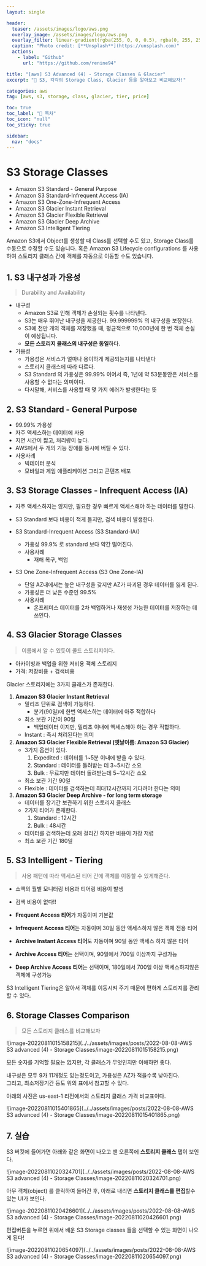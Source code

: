 ```yaml
---
layout: single

header:
  teaser: /assets/images/logo/aws.png
  overlay_image: /assets/images/logo/aws.png
  overlay_filter: linear-gradient(rgba(255, 0, 0, 0.5), rgba(0, 255, 255, 0.5))
  caption: "Photo credit: [**Unsplash**](https://unsplash.com)"
  actions:
    - label: "Github"
      url: "https://github.com/renine94"

title: "[aws] S3 Advanced (4) - Storage Classes & Glacier"
excerpt: "🚀 S3, 각각의 Storage Class, Glacier 등을 알아보고 비교해보자!"

categories: aws
tag: [aws, s3, storage, class, glacier, tier, price]

toc: true
toc_label: "📕 목차"
toc_icon: "null"
toc_sticky: true

sidebar:
  nav: "docs"
---
```


# S3 Storage Classes

- Amazon S3 Standard - General Purpose
- Amazon S3 Standard-Infrequent Access (IA)
- Amazon S3 One-Zone-Infrequent Access
- Amazon S3 Glacier Instant Retrieval
- Amazon S3 Glacier Flexible Retrieval
- Amazon S3 Glacier Deep Archive
- Amazon S3 Intelligent Tiering



Amazon S3에서 Object를 생성할 때 Class를 선택할 수도 있고, Storage  Class를 수동으로 수정할 수도 있습니다. 혹은 Amazon S3 Lifecycle configurations 를 사용하여 스토리지 클래스 간에 객체를 자동으로 이동할 수도 있습니다.



## 1. S3 내구성과 가용성

> Durability and Availability

- 내구성
  - Amazon S3로 인해 객체가 손실되는 횟수를 나타낸다.
  - S3는 매우 뛰어난 내구성을 제공한다. 99.999999% 의 내구성을 보장한다.
  - S3에 천만 개의 객체를 저장했을 때, 평균적으로 10,000년에 한 번 객체 손실이 예상됩니다.
  - **모든 스토리지 클래스의 내구성은 동일**하다.
- 가용성
  - 가용성은 서비스가 얼마나 용이하게 제공되는지를 나타낸다
  - 스토리지 클래스에 따라 다르다.
  - S3 Standard 의 가용성은 99.99% 이어서 즉, 1년에 약 53분동안은 서비스를 사용할 수 없다는 의미이다.
  - 다시말해, 서비스를 사용할 때 몇 가지 에러가 발생한다는 뜻



## 2. S3 Standard - General Purpose

- 99.99% 가용성
- 자주 액세스하는 데이터에 사용
- 지연 시간이 짧고, 처리량이 높다.
- AWS에서 두 개의 기능 장애를 동시에 버틸 수 있다.
- 사용사례
  - 빅데이터 분석
  - 모바일과 게임 애플리케이션 그리고 콘텐츠 배포



## 3. S3 Storage Classes - Infrequent Access (IA)

- 자주 액세스하지는 않지만, 필요한 경우 빠르게 액세스해야 하는 데이터를 말한다.
- S3 Standard 보다 비용이 적게 들지만, 검색 비용이 발생한다.



- S3 Standard-Inrequent Access (S3 Standard-IA()
  - 가용성 99.9% 로 standard 보다 약간 떨어진다.
  - 사용사례
    - 재해 복구, 백업
- S3 One Zone-Infrequent Access (S3 One Zone-IA)
  - 단일 AZ내에서는 높은 내구성을 갖지만 AZ가 파괴된 경우 데이터를 잃게 된다.
  - 가용성은 더 낮은 수준인 99.5%
  - 사용사례
    - 온프레미스 데이터를 2차 백업하거나 재생성 가능한 데이터를 저장하는 데 쓰인다.



## 4. S3 Glacier Storage Classes

> 이름에서 알 수 있듯이 콜드 스토리지이다.

- 아카이빙과 백업을 위한 저비용 객체 스토리지
- 가격: 저장비용 + 검색비용



Glacier 스토리지에는 3가지 클래스가 존재한다.

1. **Amazon S3 Glacier Instant Retrieval**
   - 밀리초 단위로 검색이 가능하다.
     - 분기(90일)에 한번 액세스하는 데이터에 아주 적합하다
   - 최소 보관 기간이 90일
     - 백업데이터 이지만, 밀리초 이내에 액세스해야 하는 경우 적합하다.
   - Instant : 즉시 처리된다는 의미
2. **Amazon S3 Glacier Flexible Retrieval (옛날이름: Amazon S3 Glacier)**
   - 3가지 옵션이 있다.
     1. Expedited : 데이터를 1~5분 이내에 받을 수 있다.
     2. Standard : 데이터를 돌려받는 데 3~5시간 소요
     3. Bulk : 무료지만 데이터 돌려받는데 5~12시간 소요
   - 최소 보관 기간 90일
   - Flexible : 데이터를 검색하는데 최대12시간까지 기다려야 한다는 의미
3. **Amazon S3 Glacier Deep Archive - for long term storage**
   - 데이터를 장기간 보관하기 위한 스토리지 클래스
   - 2가지 티어가 존재한다.
     1. Standard : 12시간
     2. Bulk : 48시간
   - 데이터를 검색하는데 오래 걸리긴 하지만 비용이 가장 저렴
   - 최소 보관 기간 180일



## 5. S3 Intelligent - Tiering

> 사용 패턴에 따라 액세스된 티어 간에 객체를 이동할 수 있게해준다.

- 소액의 월별 모니터링 비용과 티어링 비용이 발생
- 검색 비용이 없다!!



- **Frequent Access 티어**가 자동이며 기본값
- **Infrequent Access 티어**는 자동이며 30일 동안 액세스하지 않은 객체 전용 티어
- **Archive Instant Access 티어**도 자동이며 90일 동안 액세스 하지 않은 티어
- **Archive Access 티어**는 선택이며, 90일에서 700일 이상까지 구성가능
- **Deep Archive Access 티어**는 선택이며, 180일에서 700일 이상 액세스하지않은 객체에 구성가능



S3 Intelligent Tiering은 알아서 객체를 이동시켜 주기 때문에 편하게 스토리지를 관리할 수 있다.



## 6. Storage Classes Comparison

> 모든 스토리지 클래스를 비교해보자



![image-20220811015158215](../../assets/images/posts/2022-08-08-AWS S3 advanced (4) - Storage Classes/image-20220811015158215.png)



모든 숫자를 기억할 필요는 없지만, 각 클래스가 무엇인지만 이해하면 좋다.

내구성은 모두 9가 11개정도 있는정도이고, 가용성은 AZ가 적을수록 낮아진다.<br>그리고, 최소저장기간 등도 위의 표에서 참고할 수 있다.



아래의 사진은 us-east-1 리전에서의 스토리지 클래스 가격 비교표이다.

![image-20220811015401865](../../assets/images/posts/2022-08-08-AWS S3 advanced (4) - Storage Classes/image-20220811015401865.png)





## 7. 실습



S3 버킷에 들어가면 아래와 같은 화면이 나오고 맨 오른쪽에 **스토리지 클래스** 탭이 보인다.

![image-20220811020324701](../../assets/images/posts/2022-08-08-AWS S3 advanced (4) - Storage Classes/image-20220811020324701.png)





아무 객체(object) 를 클릭하여 들어간 후, 아래로 내리면 **스토리지 클래스를 편집**할수 있는 UI가 보인다.

![image-20220811020426601](../../assets/images/posts/2022-08-08-AWS S3 advanced (4) - Storage Classes/image-20220811020426601.png)





편집버튼을 누르면 위에서 배운 S3 Storage classes 들을 선택할 수 있는 화면이 나오게 된다!

![image-20220811020654097](../../assets/images/posts/2022-08-08-AWS S3 advanced (4) - Storage Classes/image-20220811020654097.png)

